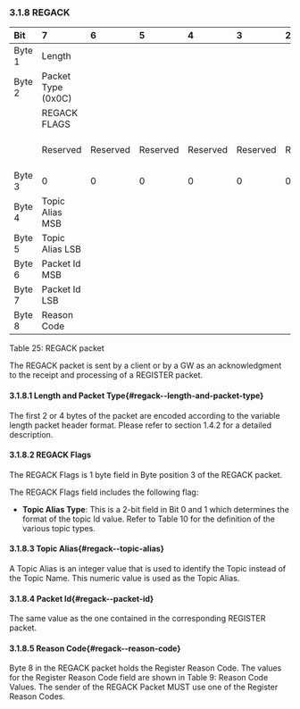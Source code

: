 <!-- transformation-note: left upstream numbering of headings for verification -->
### 3.1.8 REGACK

<!-- transformation-note: no table col span in markdown, but we should specify bitfields better (than with layout tables) anyway --> 
<!-- transformation-note: bitfield display candidate could be clearer that x means variable bit values for REGACK flags (bits). -->
| Bit    | 7                  | 6        | 5        | 4        | 3        | 2        | 1                | 0                |
|:-------|:-------------------|:---------|:---------|:---------|:---------|:---------|:-----------------|:-----------------|
| Byte 1 | Length             |          |          |          |          |          |                  |                  |
| Byte 2 | Packet Type (0x0C) |          |          |          |          |          |                  |                  |
|        | REGACK FLAGS       |          |          |          |          |          |                  |                  |
|        | Reserved           | Reserved | Reserved | Reserved | Reserved | Reserved | Topic Alias Type | Topic Alias Type |
| Byte 3 | 0                  | 0        | 0        | 0        | 0        | 0        | x                | x                |
| Byte 4 | Topic Alias MSB    |          |          |          |          |          |                  |                  |
| Byte 5 | Topic Alias LSB    |          |          |          |          |          |                  |                  |
| Byte 6 | Packet Id MSB      |          |          |          |          |          |                  |                  |
| Byte 7 | Packet Id LSB      |          |          |          |          |          |                  |                  |
| Byte 8 | Reason Code        |          |          |          |          |          |                  |                  |

Table 25: REGACK packet
<!-- transformation-note: above upstream table number will be replaced by auto-numbering later. -->

The REGACK packet is sent by a client or by a GW as an acknowledgment to the receipt and processing of a REGISTER packet.

<!-- transformation-note: left upstream numbering of headings for verification -->
#### 3.1.8.1 Length and Packet Type{#regack--length-and-packet-type}

The first 2 or 4 bytes of the packet are encoded according to the variable length packet header format.
Please refer to section 1.4.2 for a detailed description.
<!-- transformation-note: the above section ref upstream 1.8.2 is obviously wrong and should point to 1.4.2 "Two Byte Integer" instead. -->

<!-- transformation-note: left upstream numbering of headings for verification -->
#### 3.1.8.2 REGACK Flags

The REGACK Flags is 1 byte field in Byte position 3 of the REGACK packet.  

The REGACK Flags field includes the following flag:

<!-- transformation-note: the below table ref upstream 10 needs identification and verification before transforming into a semantic ref later. -->
- **Topic Alias Type**: This is a 2-bit field in Bit 0 and 1 which determines the format of the topic Id value.
  Refer to Table 10 for the definition of the various topic types.

<!-- transformation-note: left upstream numbering of headings for verification -->
#### 3.1.8.3 Topic Alias{#regack--topic-alias}

A Topic Alias is an integer value that is used to identify the Topic instead of the Topic Name.
This numeric value is used as the Topic Alias.

<!-- transformation-note: left upstream numbering of headings for verification -->
#### 3.1.8.4 Packet Id{#regack--packet-id}

The same value as the one contained in the corresponding REGISTER packet.

<!-- transformation-note: left upstream numbering of headings for verification -->
#### 3.1.8.5 Reason Code{#regack--reason-code}

<!-- transformation-note: the below table ref upstream 9 "Reason Code Values" needs verification before transforming into a semantic ref later. -->
Byte 8 in the REGACK packet holds the Register Reason Code.
The values for the Register Reason Code field are shown in Table 9: Reason Code Values.
The sender of the REGACK Packet MUST use one of the Register Reason Codes.
